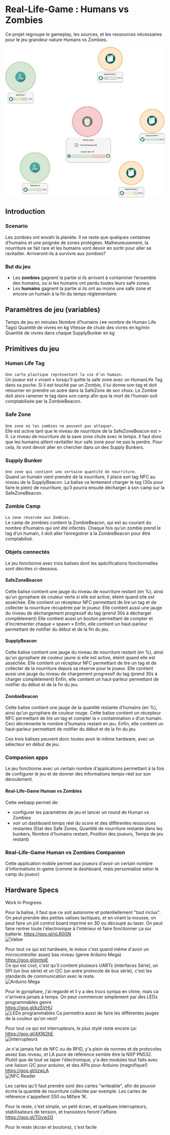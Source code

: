 
# Real-Life-Game : Humans vs Zombies

Ce projet regroupe le gameplay, les sources, et les ressources nécessaires pour le jeu grandeur nature Humans vs Zombies.

![Humans vs Zombies](hvsz.jpg)

## Introduction

### Scenario
Les zombies ont envahi la planète. Il ne reste que quelques centaines d’humains et une poignée de zones protégées. Malheureusement, la nourriture se fait rare et les humains vont devoir en sortir pour aller se ravitailler. Arriveront-ils à survivre aux zombies?

### But du jeu
 * Les **zombies** gagnent la partie si ils arrivent à contaminer l’ensemble des humains, ou si les humains ont perdu toutes leurs safe zones.  
 * Les **humains** gagnent la partie si ils ont au moins une safe zone et encore un humain à la fin du temps réglementaire.


## Paramètres de jeu (variables)

Temps de jeu en minutes
Nombre d’humains (<=> nombre de Human Life Tags)
Quantité de vivres en kg
Vitesse de chute des vivres en kg/min
Quantité de vivres dans chaque SupplyBunker en kg


## Primitives du jeu

### Human Life Tag
`Une carte plastique représentant la vie d’un humain.`   
Un joueur est « vivant » lorsqu’il quitte la safe zone avec un HumanLife Tag dans sa poche.
Si il est touché par un Zombie, il lui donne son tag et doit retourner en prendre un autre dans la SafeZone de son choix. Le Zombie doit alors ramener le tag dans son camp afin que la mort de l’humain soit comptabilisée par la ZombieBeacon.

### Safe Zone
`Une zone où les zombies ne peuvent pas attaquer.`  
Elle est active tant que le niveau de nourriture de la SafeZoneBeacon est > 0.
Le niveau de nourriture de la save zone chute avec le temps. Il faut donc que les humains aillent ravitailler leur safe zone pour ne pas la perdre. Pour cela, ils vont devoir aller en chercher dans un des Supply Bunkers.

### Supply Bunker
`Une zone qui contient une certaine quantité de nourriture.`  
Quand un humain vient prendre de la nourriture, il place son tag NFC au niveau de la SupplyBeacon. La balise va lentement charger le tag (30s pour faire le plein) de nourriture, qu’il pourra ensuite décharger à son camp sur la SafeZoneBeacon.

### Zombie Camp
`La zone réservée aux Zombies.`  
Le camp de zombies contient la ZombieBeacon, qui est au courant du nombre d’humains qui ont été infectés. Chaque fois qu’un zombie prend le tag d’un humain, il doit aller l’enregistrer à la ZombieBeacon pour être comptabilisé.


### Objets connectés

Le jeu fonctionne avec trois balises dont les spécifications fonctionnelles sont décrites ci-dessous.

#### SafeZoneBeacon
Cette balise contient une jauge du niveau de nourriture restant (en %), ainsi qu’un gyrophare de couleur verte si elle est active, éteint quand elle est asséchée.
Elle contient un récepteur NFC permettant de lire un tag et de collecter la nourriture récupérée par le joueur.
Elle contient aussi une jauge du niveau de déchargement progressif du tag (prend 30s à décharger complètement)
Elle contient aussi un bouton permettant de compter et d’incrémenter chaque « spawn »
Enfin, elle contient un haut-parleur permettant de notifier du début et de la fin du jeu.

#### SupplyBeacon
Cette balise contient une jauge du niveau de nourriture restant (en %), ainsi qu’un gyrophare de couleur jaune si elle est active, éteint quand elle est asséchée.
Elle contient un récepteur NFC permettant de lire un tag et de collecter de la nourriture depuis sa réserve pour le joueur.
Elle contient aussi une jauge du niveau de chargement progressif du tag (prend 30s à charger complètement)
Enfin, elle contient un haut-parleur permettant de notifier du début et de la fin du jeu.

#### ZombieBeacon
Cette balise contient une jauge de la quantité restante d’humains (en %), ainsi qu’un gyrophare de couleur rouge.
Cette balise contient un récepteur NFC permettant de lire un tag et compter la « contamination » d’un humain. Ceci décrémente le nombre d’humains restant en jeu.
Enfin, elle contient un haut-parleur permettant de notifier du début et de la fin du jeu.

Ces trois balises peuvent donc toutes avoir le même hardware, avec un sélecteur en début de jeu.

### Companion apps

Le jeu fonctionne avec un certain nombre d'applications permettant à la fois de configurer le jeu et de donner des informations temps-réel sur son déroulement.

#### Real-Life-Game Human vs Zombies
Cette webapp permet de:
 * configurer les paramètres de jeu et lancer un round de Human vs Zombies
 * voir un dashboard temps réel du score et des différentes ressources restantes (Etat des Safe Zones, Quantité de nourriture restante dans les bunkers, Nombre d'humains restant, Position des joueurs, Temps de jeu restant)

### Real-Life-Game Human vs Zombies Companion
Cette application mobile permet aux joueurs d'avoir un certain nombre d'informations in-game (comme le dashboard, mais personnalisé selon le camp du joueur)


## Hardware Specs
Work In Progress:

Pour la balise, il faut que ce soit autonome et potentiellement "tout inclus".
On peut prendre des petites valises tactiques, et en virant la mousse, on peut faire un joli control board imprimé en 3D ou découpé au laser.
On peut faire rentrer toute l'électronique à l'intérieur et faire fonctionner ça sur batterie.
https://goo.gl/nLR0GN  
![Valise](https://images-na.ssl-images-amazon.com/images/I/61dpjR0mYEL._SL1000_.jpg)

Pour tout ce qui est hardware, le mieux c'est quand même d'avoir un microcontroller assez bas niveau (genre Arduino Mega)
https://goo.gl/pntpjE  
Ce qui est cool, c'est qu'il contient plusieurs UARTs (interfaces Série), un SPI (un bus série) et un I2C (un autre protocole de bus série), c'est les standards de communication avec le reste.  
![Arduino Mega](https://images-na.ssl-images-amazon.com/images/I/713dm0ARCcL._SL1500_.jpg)

Pour le gyrophare, j'ai regardé et il y a des trucs sympa en chine, mais ca n'arrivera jamais à temps. On peut commencer simplement par des LEDs programmables genre  
https://goo.gl/kzSVHU  
![LEDs programmables](https://images-na.ssl-images-amazon.com/images/I/61PEUB2SdsL._SL1000_.jpg)
Ca permettra aussi de faire les différentes jauges de la couleur qu'on veut!

Pour tout ce qui est interrupteurs, le plus stylé reste encore ça:  
https://goo.gl/4XW2hE  
![Interrupteurs](https://images-na.ssl-images-amazon.com/images/I/51xoma%2BMy-L._SL1043_.jpg)

Je n'ai jamais fait de NFC ou de RFID, y'a plein de normes et de protocoles assez bas niveau, et LA puce de référence semble être la NXP PN532.
Plutôt que de tout se taper l'électronique, y'a des modules tout faits avec une liaison I2C pour arduino, et des APIs pour Arduino (magnifique!)  
https://goo.gl/iizwLA  
![NFC Reader](https://images-na.ssl-images-amazon.com/images/I/51TPRHRHdAL.jpg)

Les cartes qu'il faut prendre sont des cartes "writeable", afin de pouvoir écrire la quantité de nourriture collectée par exemple.
Les cartes de référence s'appellent S50 ou Mifare 1K.

Pour le reste, c'est simple, un petit écran, et quelques interrupteurs, stabilisateurs de tension, et transistors feront l'affaire.  
https://goo.gl/TGvw2G


Pour le reste (écran et boutons), c'est facile
